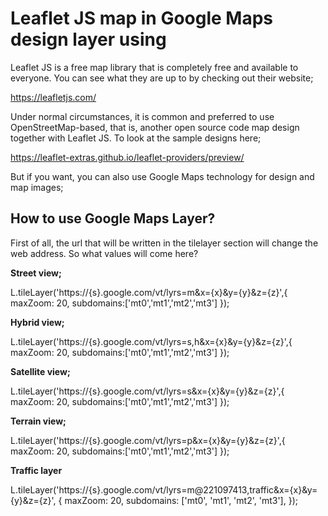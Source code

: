 # Leaflet JS map in Google Maps design layer using

Leaflet JS is a free map library that is completely free and available to everyone. You can see what they are up to by checking out their website;

https://leafletjs.com/

Under normal circumstances, it is common and preferred to use OpenStreetMap-based, that is, another open source code map design together with Leaflet JS. To look at the sample designs here;

https://leaflet-extras.github.io/leaflet-providers/preview/

But if you want, you can also use Google Maps technology for design and map images;

## How to use Google Maps Layer?

First of all, the url that will be written in the tilelayer section will change the web address. So what values will come here?

**Street view;**

L.tileLayer('https://{s}.google.com/vt/lyrs=m&x={x}&y={y}&z={z}',{
    maxZoom: 20,
    subdomains:['mt0','mt1','mt2','mt3']
});

**Hybrid view;**

L.tileLayer('https://{s}.google.com/vt/lyrs=s,h&x={x}&y={y}&z={z}',{
    maxZoom: 20,
    subdomains:['mt0','mt1','mt2','mt3']
});

**Satellite view;**

L.tileLayer('https://{s}.google.com/vt/lyrs=s&x={x}&y={y}&z={z}',{
    maxZoom: 20,
    subdomains:['mt0','mt1','mt2','mt3']
});

**Terrain view;**

L.tileLayer('https://{s}.google.com/vt/lyrs=p&x={x}&y={y}&z={z}',{
    maxZoom: 20,
    subdomains:['mt0','mt1','mt2','mt3']
});

**Traffic layer**

L.tileLayer('https://{s}.google.com/vt/lyrs=m@221097413,traffic&x={x}&y={y}&z={z}', {
    maxZoom: 20,
    subdomains: ['mt0', 'mt1', 'mt2', 'mt3'],
});
